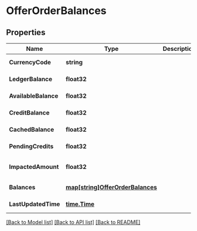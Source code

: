 # OfferOrderBalances

## Properties
Name | Type | Description | Notes
------------ | ------------- | ------------- | -------------
**CurrencyCode** | **string** |  | [default to null]
**LedgerBalance** | **float32** |  | [default to null]
**AvailableBalance** | **float32** |  | [default to null]
**CreditBalance** | **float32** |  | [default to null]
**CachedBalance** | **float32** |  | [default to null]
**PendingCredits** | **float32** |  | [default to null]
**ImpactedAmount** | **float32** |  | [optional] [default to null]
**Balances** | [**map[string]OfferOrderBalances**](offer_order_balances.md) |  | [default to null]
**LastUpdatedTime** | [**time.Time**](time.Time.md) |  | [default to null]

[[Back to Model list]](../README.md#documentation-for-models) [[Back to API list]](../README.md#documentation-for-api-endpoints) [[Back to README]](../README.md)


